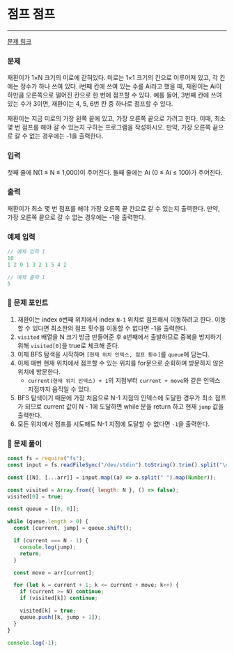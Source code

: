 # 점프 점프

---

[문제 링크](https://www.acmicpc.net/problem/11060)

### 문제

재환이가 1×N 크기의 미로에 갇혀있다. 미로는 1×1 크기의 칸으로 이루어져 있고, 각 칸에는 정수가 하나 쓰여 있다. i번째 칸에 쓰여 있는 수를 Ai라고 했을 때, 재환이는 Ai이하만큼 오른쪽으로 떨어진 칸으로 한 번에 점프할 수 있다. 예를 들어, 3번째 칸에 쓰여 있는 수가 3이면, 재환이는 4, 5, 6번 칸 중 하나로 점프할 수 있다.

재환이는 지금 미로의 가장 왼쪽 끝에 있고, 가장 오른쪽 끝으로 가려고 한다. 이때, 최소 몇 번 점프를 해야 갈 수 있는지 구하는 프로그램을 작성하시오. 만약, 가장 오른쪽 끝으로 갈 수 없는 경우에는 -1을 출력한다.

### 입력

첫째 줄에 N(1 ≤ N ≤ 1,000)이 주어진다. 둘째 줄에는 Ai (0 ≤ Ai ≤ 100)가 주어진다.

### 출력

재환이가 최소 몇 번 점프를 해야 가장 오른쪽 끝 칸으로 갈 수 있는지 출력한다. 만약, 가장 오른쪽 끝으로 갈 수 없는 경우에는 -1을 출력한다.

### 예제 입력

```jsx
// 예제 입력 1
10
1 2 0 1 3 2 1 5 4 2

// 예제 출력 1
5
```

### 📕 문제 포인트

1. 재환이는 index `0`번째 위치에서 index `N-1` 위치로 점프해서 이동하려고 한다. 이동할 수 있다면 최소한의 점프 횟수를 이동할 수 없다면 -1을 출력한다.
2. `visited` 배열을 N 크기 방금 만들어준 후 `0`번째에서 출발하므로 중복을 방지하기 위해 `visited[0]`을 true로 체크해 준다.
3. 이제 BFS 탐색을 시작하며 `[현재 위치 인덱스, 점프 횟수]`를 `queue`에 담는다.
4. 이제 매번 현재 위치에서 점프할 수 있는 위치를 for문으로 순회하며 방문하지 않은 위치에 방문한다.
   - `current(현재 위치 인덱스) + 1`의 지점부터 `current + move`와 같은 인덱스 지점까지 움직일 수 있다.
5. BFS 탐색이기 때문에 가장 처음으로 N-1 지점의 인덱스에 도달한 경우가 최소 점프가 되므로 current 값이 N - 1에 도달하면 while 문을 return 하고 현재 `jump` 값을 출력한다.
6. 모든 위치에서 점프를 시도해도 N-1 지점에 도달할 수 없다면 `-1`을 출력한다.

### 📝 문제 풀이

```js
const fs = require("fs");
const input = fs.readFileSync("/dev/stdin").toString().trim().split("\n");

const [[N], [...arr]] = input.map((a) => a.split(" ").map(Number));

const visited = Array.from({ length: N }, () => false);
visited[0] = true;

const queue = [[0, 0]];

while (queue.length > 0) {
  const [current, jump] = queue.shift();

  if (current === N - 1) {
    console.log(jump);
    return;
  }

  const move = arr[current];

  for (let k = current + 1; k <= current + move; k++) {
    if (current >= N) continue;
    if (visited[k]) continue;

    visited[k] = true;
    queue.push([k, jump + 1]);
  }
}

console.log(-1);
```
